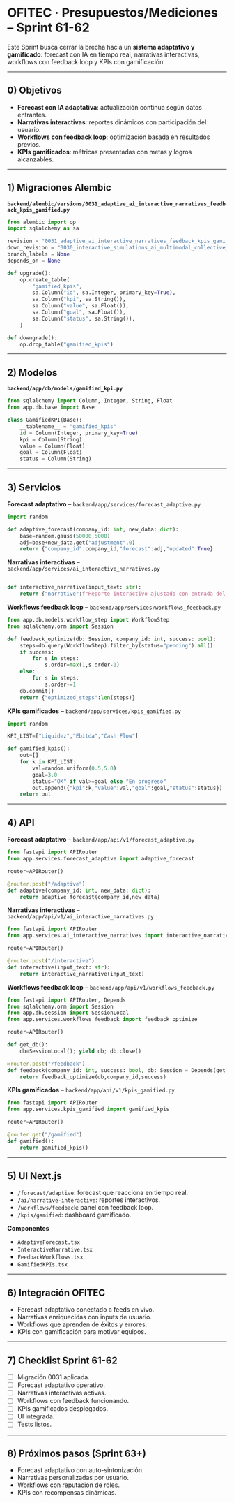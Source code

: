 # OFITEC · Presupuestos/Mediciones – Sprint 61-62

Este Sprint busca cerrar la brecha hacia un **sistema adaptativo y gamificado**: forecast con IA en tiempo real, narrativas interactivas, workflows con feedback loop y KPIs con gamificación.

---

## 0) Objetivos
- **Forecast con IA adaptativa**: actualización continua según datos entrantes.
- **Narrativas interactivas**: reportes dinámicos con participación del usuario.
- **Workflows con feedback loop**: optimización basada en resultados previos.
- **KPIs gamificados**: métricas presentadas con metas y logros alcanzables.

---

## 1) Migraciones Alembic
**`backend/alembic/versions/0031_adaptive_ai_interactive_narratives_feedback_kpis_gamified.py`**
```python
from alembic import op
import sqlalchemy as sa

revision = "0031_adaptive_ai_interactive_narratives_feedback_kpis_gamified"
down_revision = "0030_interactive_simulations_ai_multimodal_collective_kpis_alerts"
branch_labels = None
depends_on = None

def upgrade():
    op.create_table(
        "gamified_kpis",
        sa.Column("id", sa.Integer, primary_key=True),
        sa.Column("kpi", sa.String()),
        sa.Column("value", sa.Float()),
        sa.Column("goal", sa.Float()),
        sa.Column("status", sa.String()),
    )

def downgrade():
    op.drop_table("gamified_kpis")
```

---

## 2) Modelos
**`backend/app/db/models/gamified_kpi.py`**
```python
from sqlalchemy import Column, Integer, String, Float
from app.db.base import Base

class GamifiedKPI(Base):
    __tablename__ = "gamified_kpis"
    id = Column(Integer, primary_key=True)
    kpi = Column(String)
    value = Column(Float)
    goal = Column(Float)
    status = Column(String)
```

---

## 3) Servicios
**Forecast adaptativo** – `backend/app/services/forecast_adaptive.py`
```python
import random

def adaptive_forecast(company_id: int, new_data: dict):
    base=random.gauss(50000,5000)
    adj=base+new_data.get("adjustment",0)
    return {"company_id":company_id,"forecast":adj,"updated":True}
```

**Narrativas interactivas** – `backend/app/services/ai_interactive_narratives.py`
```python

def interactive_narrative(input_text: str):
    return {"narrative":f"Reporte interactivo ajustado con entrada del usuario: {input_text}"}
```

**Workflows feedback loop** – `backend/app/services/workflows_feedback.py`
```python
from app.db.models.workflow_step import WorkflowStep
from sqlalchemy.orm import Session

def feedback_optimize(db: Session, company_id: int, success: bool):
    steps=db.query(WorkflowStep).filter_by(status="pending").all()
    if success:
        for s in steps:
            s.order=max(1,s.order-1)
    else:
        for s in steps:
            s.order+=1
    db.commit()
    return {"optimized_steps":len(steps)}
```

**KPIs gamificados** – `backend/app/services/kpis_gamified.py`
```python
import random

KPI_LIST=["Liquidez","Ebitda","Cash Flow"]

def gamified_kpis():
    out=[]
    for k in KPI_LIST:
        val=random.uniform(0.5,5.0)
        goal=3.0
        status="OK" if val>=goal else "En progreso"
        out.append({"kpi":k,"value":val,"goal":goal,"status":status})
    return out
```

---

## 4) API
**Forecast adaptativo** – `backend/app/api/v1/forecast_adaptive.py`
```python
from fastapi import APIRouter
from app.services.forecast_adaptive import adaptive_forecast

router=APIRouter()

@router.post("/adaptive")
def adaptive(company_id: int, new_data: dict):
    return adaptive_forecast(company_id,new_data)
```

**Narrativas interactivas** – `backend/app/api/v1/ai_interactive_narratives.py`
```python
from fastapi import APIRouter
from app.services.ai_interactive_narratives import interactive_narrative

router=APIRouter()

@router.post("/interactive")
def interactive(input_text: str):
    return interactive_narrative(input_text)
```

**Workflows feedback loop** – `backend/app/api/v1/workflows_feedback.py`
```python
from fastapi import APIRouter, Depends
from sqlalchemy.orm import Session
from app.db.session import SessionLocal
from app.services.workflows_feedback import feedback_optimize

router=APIRouter()

def get_db():
    db=SessionLocal(); yield db; db.close()

@router.post("/feedback")
def feedback(company_id: int, success: bool, db: Session = Depends(get_db)):
    return feedback_optimize(db,company_id,success)
```

**KPIs gamificados** – `backend/app/api/v1/kpis_gamified.py`
```python
from fastapi import APIRouter
from app.services.kpis_gamified import gamified_kpis

router=APIRouter()

@router.get("/gamified")
def gamified():
    return gamified_kpis()
```

---

## 5) UI Next.js
- `/forecast/adaptive`: forecast que reacciona en tiempo real.
- `/ai/narrative-interactive`: reportes interactivos.
- `/workflows/feedback`: panel con feedback loop.
- `/kpis/gamified`: dashboard gamificado.

**Componentes**
- `AdaptiveForecast.tsx`
- `InteractiveNarrative.tsx`
- `FeedbackWorkflows.tsx`
- `GamifiedKPIs.tsx`

---

## 6) Integración OFITEC
- Forecast adaptativo conectado a feeds en vivo.
- Narrativas enriquecidas con inputs de usuario.
- Workflows que aprenden de éxitos y errores.
- KPIs con gamificación para motivar equipos.

---

## 7) Checklist Sprint 61-62
- [ ] Migración 0031 aplicada.
- [ ] Forecast adaptativo operativo.
- [ ] Narrativas interactivas activas.
- [ ] Workflows con feedback funcionando.
- [ ] KPIs gamificados desplegados.
- [ ] UI integrada.
- [ ] Tests listos.

---

## 8) Próximos pasos (Sprint 63+)
- Forecast adaptativo con auto-sintonización.
- Narrativas personalizadas por usuario.
- Workflows con reputación de roles.
- KPIs con recompensas dinámicas.


